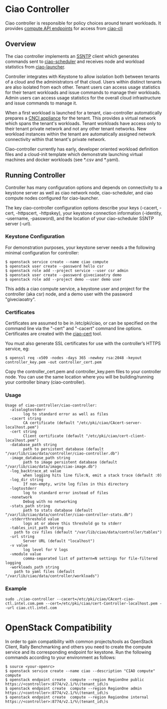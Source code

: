 Ciao Controller
===============

Ciao controller is responsible for policy choices around tenant workloads.
It provides [compute API
endpoints](https://github.com/01org/ciao/blob/master/ciao-controller/compute.go)
for access from
[ciao-cli](https://github.com/01org/ciao/tree/master/ciao-cli)



Overview
--------

The ciao controller implements an
[SSNTP](https://github.com/01org/ciao/tree/master/ssntp)
client which generates commands sent to
[ciao-scheduler](https://github.com/01org/ciao/tree/master/ciao-scheduler)
and receives node and workload statistics from
[ciao-launcher](https://github.com/01org/ciao/tree/master/ciao-launcher).

Controller integrates with Keystone to allow isolation both between
tenants of a cloud and the administrators of that cloud.  Users within
distinct tenants are also isolated from each other.  Tenant users can
access usage statistics for their tenant workloads and issue commands
to manage their workloads.  Admin users can access usage statistics for
the overall cloud infrastructure and issue commands to manage it.

When a first workload is launched for a tenant,
ciao-controller automatically prepares a [CNCI
appliance](https://github.com/01org/ciao/tree/master/networking/ciao-cnci-agent)
for the tenant.  This provides a virtual network which spans the tenant's
workloads.  Tenant workloads have access only to their tenant private
network and not any other tenant networks.  New workload instances within
the tenant are automatically assigned network connectivity within that
tenant's private network.

Ciao-controller currently has early, developer oriented workload definition
files and a cloud-init template which demonstrate launching virtual
machines and docker workloads (see \*.csv and \*.yaml).


Running Controller
------------------

Controller has many configuration options and depends on connectivity
to a keystone server as well as ciao network node, ciao-scheduler, and
ciao compute nodes configured for ciao-launcher.

The key ciao-controller configuration options describe your keys (-cacert,
-cert, -httpscert, -httpskey), your keystone connection information
(-identity, -username, -password), and the location of your ciao-scheduler
SSNTP server (-url).

### Keystone Configuration

For demonstration purposes, your keystone server needs a the following
minimal configuration for controller:

```shell
$ openstack service create --name ciao compute
$ openstack user create --password hello csr
$ openstack role add --project service --user csr admin
$ openstack user create --password giveciaoatry demo
$ openstack role add --project demo --user demo user
```

This adds a ciao compute service, a keystone user and project for the
controller (aka csr) node, and a demo user with the password
"giveciaoatry".


### Certificates

Certificates are assumed to be in /etc/pki/ciao, or can be
specified on the command line via the "-cert" and "-cacert"
command line options.  Certificates are created with the
[ciao-cert](https://github.com/01org/ciao/tree/master/ssntp/ciao-cert)
tool.

You must also generate SSL certificates for use with the controller’s
HTTPS service, eg:

```shell
$ openssl req -x509 -nodes -days 365 -newkey rsa:2048 -keyout controller_key.pem -out controller_cert.pem
```

Copy the controller_cert.pem and controller_key.pem files to your
controller node. You can use the same location where you will be
building/running your controller binary (ciao-controller).

### Usage

```shell
Usage of ciao-controller/ciao-controller:
  -alsologtostderr
    	log to standard error as well as files
  -cacert string
    	CA certificate (default "/etc/pki/ciao/CAcert-server-localhost.pem")
  -cert string
    	Client certificate (default "/etc/pki/ciao/cert-client-localhost.pem")
  -database_path string
        path to persistent database (default "/var/lib/ciao/data/controller/ciao-controller.db")
  -image_database_path string
        path to image persistent database (default "/var/lib/ciao/data/image/ciao-image.db")
  -log_backtrace_at value
    	when logging hits line file:N, emit a stack trace (default :0)
  -log_dir string
    	If non-empty, write log files in this directory
  -logtostderr
    	log to standard error instead of files
  -nonetwork
    	Debug with no networking
  -stats_path string
    	path to stats database (default "/var/lib/ciao/data/controller/ciao-controller-stats.db")
  -stderrthreshold value
    	logs at or above this threshold go to stderr
  -tables_init_path string
	path to csv files (default "/var/lib/ciao/data/controller/tables")
  -url string
    	Server URL (default "localhost")
  -v value
    	log level for V logs
  -vmodule value
    	comma-separated list of pattern=N settings for file-filtered logging
  -workloads_path string
	path to yaml files (default "/var/lib/ciao/data/controller/workloads")
```

### Example

```shell
sudo ./ciao-controller --cacert=/etc/pki/ciao/CAcert-ciao-ctl.intel.com.pem --cert=/etc/pki/ciao/cert-Controller-localhost.pem --url ciao.ctl.intel.com
```

# OpenStack Compatibility

In order to gain compatibility with common projects/tools as OpenStack Client, Rally Benchmarking and others you need to create the compute service and its corresponding endpoint for keystone. Run the following commands according to your environment as follows:

```
$ source <your-openrc>
$ openstack service create --name ciao --description "CIAO compute" compute
$ openstack endpoint create  compute --region RegionOne public https://<controller>:8774/v2.1/%\(tenant_id\)s
$ openstack endpoint create  compute --region RegionOne admin https://<controller>:8774/v2.1/%\(tenant_id\)s
$ openstack endpoint create  compute --region RegionOne internal https://<controller>:8774/v2.1/%\(tenant_id\)s
```
